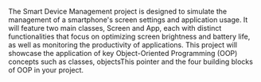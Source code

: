 The Smart Device Management project is designed to simulate the management of a smartphone's screen settings and application usage. It will feature two main classes, Screen and App, each with distinct functionalities that focus on optimizing screen brightness and battery life, as well as monitoring the productivity of applications. This project will showcase the application of key Object-Oriented Programming (OOP) concepts such as classes, objectsThis pointer and the four building blocks of OOP in your project.